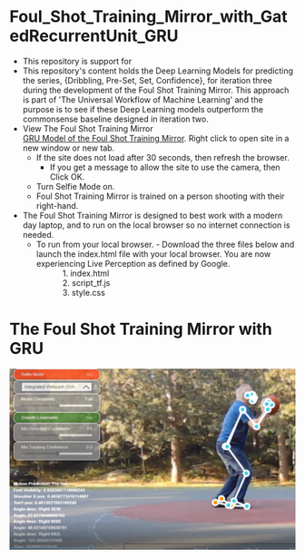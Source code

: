 # Foul_Shot_Training_Mirror_with_GatedRecurrentUnit_GRU
- This repository is support for 
- This repository's content holds the Deep Learning Models for predicting the series, {Dribbling, Pre-Set, Set, Confidence}, for iteration three during the development of the Foul Shot Training Mirror. This approach is part of 'The Universal Workflow of Machine Learning' and the purpose is to see if these Deep Learning models outperform the commonsense baseline designed in iteration two.  
- View The Foul Shot Training Mirror  
    [GRU Model of the Foul Shot Training Mirror](https://foul-shot-training-mirror-with-gated-recurrent-unit-gru.netlify.app).  Right click to open site in a new window or new tab.
    - If the site does not load after 30 seconds, then refresh the browser.
        - If you get a message to allow the site to use the camera, then Click OK.
    - Turn Selfie Mode on.  
    - Foul Shot Training Mirror is trained on a person shooting with their right-hand.
- The Foul Shot Training Mirror is designed to best work with a modern day laptop, and to run on the local browser so no internet connection is needed.
    - To run from your local browser.
          - Download the three files below and launch the index.html file with your local browser.  You are now experiencing Live Perception as defined by Google.  
                 &emsp;&emsp;&emsp; 1.  index.html  
                 &emsp;&emsp;&emsp; 2.  script_tf.js  
                 &emsp;&emsp;&emsp; 3.  style.css
                 
 # The Foul Shot Training Mirror with GRU
  ![Training Mirror](https://github.com/Z-App-Xpert/PersonalFoulShotTrainingMirror_With_DNNsAndMachineLearning/blob/main/Images/FoulShotTrainingMirror_ImageTwo.png?raw=true)

 
